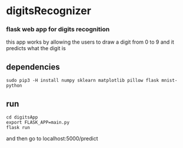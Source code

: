 # digitsRecognizer
### flask web app for digits recognition
this app works by allowing the users to draw a digit from 0 to 9 and it predicts what the digit is

## dependencies
```shell
sudo pip3 -H install numpy sklearn matplotlib pillow flask mnist-python
```

## run
```shell
cd digitsApp
export FLASK_APP=main.py
flask run
```
and then go to localhost:5000/predict
